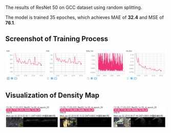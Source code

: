 The results of ResNet 50 on GCC dataset using random splitting.

The model is trained 35 epoches, which achieves MAE of **32.4** and MSE of **76.1**. 

## Screenshot of Training Process

![Detialed infomation during the traning phase.](./img1.png "quantitative-results")

## Visualization of Density Map

![Detialed infomation during the traning phase.](./img2.png "visualization")